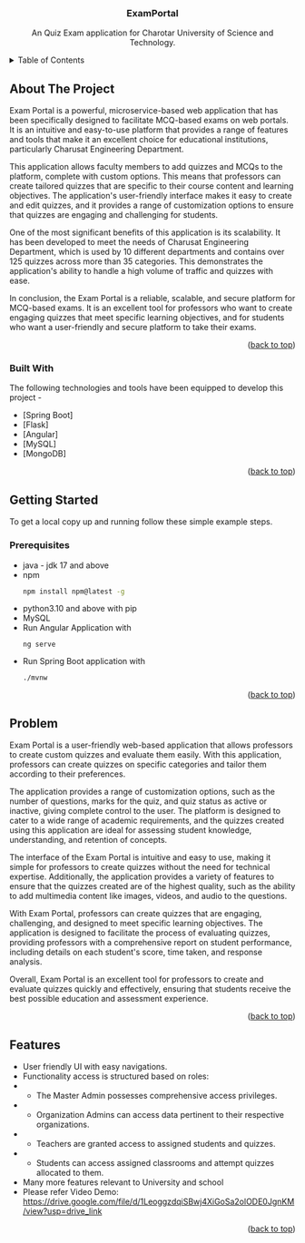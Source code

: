 <div id="top"></div>

<!-- PROJECT LOGO -->
<br />
<div align="center">
  <h3 align="center">ExamPortal</h3>

  <p align="center">
    An Quiz Exam application for Charotar University of Science and Technology.
    <br />
  </p>
</div>



<!-- TABLE OF CONTENTS -->
<details>
  <summary>Table of Contents</summary>
  <ol>
    <li>
      <a href="#about-the-project">About The Project</a>
      <ul>
        <li><a href="#built-with">Built With</a></li>
      </ul>
    </li>
    <li>
      <a href="#getting-started">Getting Started</a>
      <ul>
        <li><a href="#prerequisites">Prerequisites</a></li>
      </ul>
    </li>
    <li><a href="#problem">Problem statement</a></li>
    <li><a href="#features">Features</a></li>
    <li><a href="#screenshots">Screenshots</a></li>
  </ol>
</details>



<!-- ABOUT THE PROJECT -->
## About The Project

Exam Portal is a powerful, microservice-based web application that has been specifically designed to facilitate MCQ-based exams on web portals. It is an intuitive and easy-to-use platform that provides a range of features and tools that make it an excellent choice for educational institutions, particularly Charusat Engineering Department.

This application allows faculty members to add quizzes and MCQs to the platform, complete with custom options. This means that professors can create tailored quizzes that are specific to their course content and learning objectives. The application's user-friendly interface makes it easy to create and edit quizzes, and it provides a range of customization options to ensure that quizzes are engaging and challenging for students.

One of the most significant benefits of this application is its scalability. It has been developed to meet the needs of Charusat Engineering Department, which is used by 10 different departments and contains over 125 quizzes across more than 35 categories. This demonstrates the application's ability to handle a high volume of traffic and quizzes with ease.

In conclusion, the Exam Portal is a reliable, scalable, and secure platform for MCQ-based exams. It is an excellent tool for professors who want to create engaging quizzes that meet specific learning objectives, and for students who want a user-friendly and secure platform to take their exams.

<p align="right">(<a href="#top">back to top</a>)</p>



### Built With

The following technologies and tools have been equipped to develop this project -

* [Spring Boot]
* [Flask]
* [Angular]
* [MySQL]
* [MongoDB]

<p align="right">(<a href="#top">back to top</a>)</p>



<!-- GETTING STARTED -->
## Getting Started

To get a local copy up and running follow these simple example steps.

### Prerequisites

* java - jdk 17 and above
* npm 
  ```sh
  npm install npm@latest -g
  ```
* python3.10 and above with pip
* MySQL
* Run Angular Application with 
    ```
    ng serve
    ```
* Run Spring Boot application with 
    ```
    ./mvnw
    ```
<p align="right">(<a href="#top">back to top</a>)</p>



<!-- Problem statement -->
## Problem
Exam Portal is a user-friendly web-based application that allows professors to create custom quizzes and evaluate them easily. With this application, professors can create quizzes on specific categories and tailor them according to their preferences.

The application provides a range of customization options, such as the number of questions, marks for the quiz, and quiz status as active or inactive, giving complete control to the user. The platform is designed to cater to a wide range of academic requirements, and the quizzes created using this application are ideal for assessing student knowledge, understanding, and retention of concepts.

The interface of the Exam Portal is intuitive and easy to use, making it simple for professors to create quizzes without the need for technical expertise. Additionally, the application provides a variety of features to ensure that the quizzes created are of the highest quality, such as the ability to add multimedia content like images, videos, and audio to the questions.

With Exam Portal, professors can create quizzes that are engaging, challenging, and designed to meet specific learning objectives. The application is designed to facilitate the process of evaluating quizzes, providing professors with a comprehensive report on student performance, including details on each student's score, time taken, and response analysis.

Overall, Exam Portal is an excellent tool for professors to create and evaluate quizzes quickly and effectively, ensuring that students receive the best possible education and assessment experience.


<p align="right">(<a href="#top">back to top</a>)</p>



<!-- ROADMAP -->
## Features

* User friendly UI with easy navigations.
* Functionality access is structured based on roles:
* * The Master Admin possesses comprehensive access privileges.
* * Organization Admins can access data pertinent to their respective organizations.
* * Teachers are granted access to assigned students and quizzes.
* * Students can access assigned classrooms and attempt quizzes allocated to them.
* Many more features relevant to University and school
* Please refer Video Demo: https://drive.google.com/file/d/1LeoggzdqiSBwj4XiGoSa2olODE0JgnKM/view?usp=drive_link
<p align="right">(<a href="#top">back to top</a>)</p>
